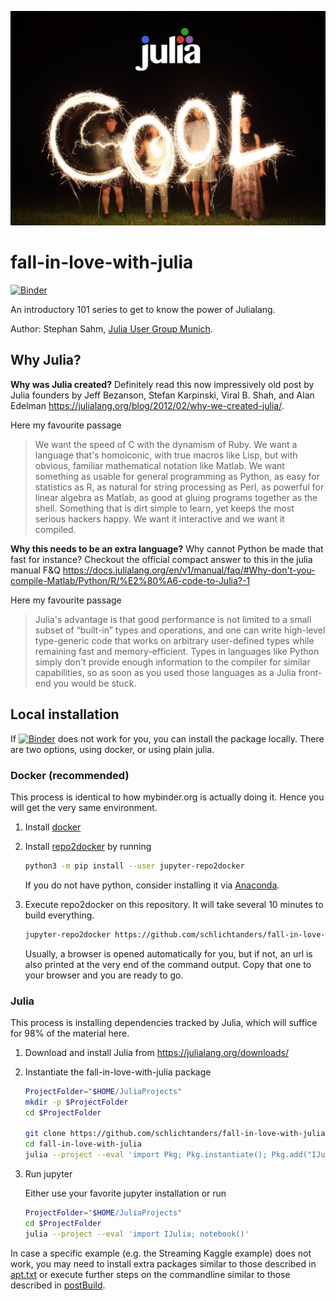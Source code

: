 ![image](logo-fall-in-love-with-julia.png)

# fall-in-love-with-julia

[![Binder](https://mybinder.org/badge_logo.svg)](https://mybinder.org/v2/gh/schlichtanders/fall-in-love-with-julia/main)

An introductory 101 series to get to know the power of Julialang.

Author: Stephan Sahm, [Julia User Group Munich](https://www.meetup.com/Julia-User-Group-Munich/).


## Why Julia?

**Why was Julia created?**
Definitely read this now impressively old post by Julia founders by Jeff Bezanson, Stefan Karpinski, Viral B. Shah, and Alan Edelman https://julialang.org/blog/2012/02/why-we-created-julia/.

Here my favourite passage

> We want the speed of C with the dynamism of Ruby. We want a language that's homoiconic, with true macros like Lisp, but with obvious, familiar mathematical notation like Matlab. We want something as usable for general programming as Python, as easy for statistics as R, as natural for string processing as Perl, as powerful for linear algebra as Matlab, as good at gluing programs together as the shell. Something that is dirt simple to learn, yet keeps the most serious hackers happy. We want it interactive and we want it compiled.

**Why this needs to be an extra language?** Why cannot Python be made that fast for instance?
Checkout the official compact answer to this in the julia manual F&Q https://docs.julialang.org/en/v1/manual/faq/#Why-don't-you-compile-Matlab/Python/R/%E2%80%A6-code-to-Julia?-1

Here my favourite passage

> Julia's advantage is that good performance is not limited to a small subset of “built-in” types and operations, and one can write high-level type-generic code that works on arbitrary user-defined types while remaining fast and memory-efficient.
> Types in languages like Python simply don't provide enough information to the compiler for similar capabilities, so as soon as you used those languages as a Julia front-end you would be stuck.


## Local installation

If [![Binder](https://mybinder.org/badge_logo.svg)](https://mybinder.org/v2/gh/schlichtanders/fall-in-love-with-julia/main) does not work for you, you can install the package locally. There are two options, using docker, or using plain julia.

### Docker (recommended)

This process is identical to how mybinder.org is actually doing it. Hence you will get the very same environment.

1. Install [docker](https://docs.docker.com/get-docker/)

2. Install [repo2docker](https://repo2docker.readthedocs.io/en/latest/install.html) by running

    ```bash
    python3 -m pip install --user jupyter-repo2docker
    ```

    If you do not have python, consider installing it via [Anaconda](https://www.anaconda.com/products/individual).

3. Execute repo2docker on this repository. It will take several 10 minutes to build everything.

    ```bash
    jupyter-repo2docker https://github.com/schlichtanders/fall-in-love-with-julia
    ```

    Usually, a browser is opened automatically for you, but if not, an url is also printed at the very end of the command output. Copy that one to your browser and you are ready to go.

### Julia

This process is installing dependencies tracked by Julia, which will suffice for 98% of the material here.

1. Download and install Julia from https://julialang.org/downloads/

2. Instantiate the fall-in-love-with-julia package

    ```bash
    ProjectFolder="$HOME/JuliaProjects"
    mkdir -p $ProjectFolder
    cd $ProjectFolder

    git clone https://github.com/schlichtanders/fall-in-love-with-julia
    cd fall-in-love-with-julia
    julia --project --eval 'import Pkg; Pkg.instantiate(); Pkg.add("IJulia")'
    ```

3. Run jupyter

    Either use your favorite jupyter installation or run

    ```bash
    ProjectFolder="$HOME/JuliaProjects"
    cd $ProjectFolder
    julia --project --eval 'import IJulia; notebook()' 
    ```

In case a specific example (e.g. the Streaming Kaggle example) does not work, you may need to install extra packages similar to those described in [apt.txt](./apt.txt) or execute further steps on the commandline similar to those described in [postBuild](./postBuild).